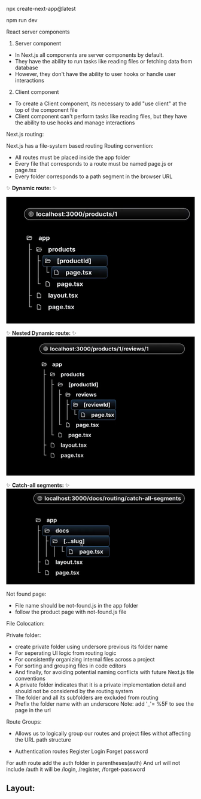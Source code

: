 npx create-next-app@latest

npm run dev


React server components

1. Server component
- In Next.js all components are server components by default.
- They have the ability to run tasks like reading files or fetching data from database
- However, they don't have the ability to user hooks or handle user interactions

2. Client component 
- To create a Client component, its necessary to add "use client"  at the top of the component file
- Client component can't perform tasks like reading files, but they have the ability to use hooks and manage interactions

Next.js routing:

Next.js has a file-system based routing 
Routing convention:
- All routes must be placed inside the app folder
- Every file that corresponds to a route must be named page.js or page.tsx
- Every folder corresponds to a path segment in the browser URL

✨ **Dynamic route:** ✨ 

![Alt text](Readme-asset/dyna.png)

✨ __Nested Dynamic route:__ ✨ 
![Alt text](Readme-asset/dynamic.png)

✨ **Catch-all segments:** ✨ 
![Alt text](Readme-asset/Catch-all.png)

Not found page:
- File name should be not-found.js in the app folder 
- follow the product page with not-found.js file

File Colocation:

Private folder:
- create private folder using undersore previous its folder name
- For seperating UI logic from routing logic
- For consistently organizing internal files across a project
- For sorting and grouping files in code editors
- And finally, for avoiding potential naming conflicts with future Next.js file conventions
- A private folder indicates that it is a private implementation detail and should not be considered by the routing system
- The folder and all its subfolders are excluded from routing
- Prefix the folder name with an underscore
Note: add '_'= %5F to see the page in the url

Route Groups:
- Allows us to logically group our routes and project files withot affecting the URL path structure

- Authentication routes
Register
Login 
Forget password

For auth route add the auth folder in parentheses(auth)
And url will not include /auth it will be /login, /register, /forget-password

Layout:
- 



